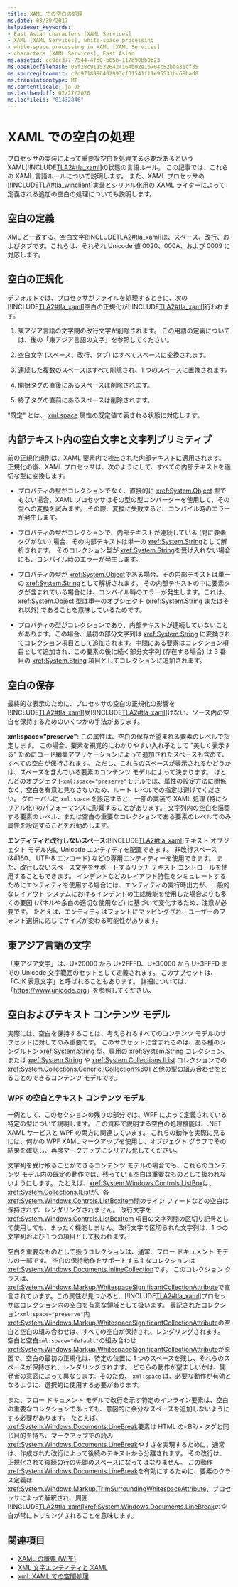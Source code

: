 ```yaml
---
title: XAML での空白の処理
ms.date: 03/30/2017
helpviewer_keywords:
- East Asian characters [XAML Services]
- XAML [XAML Services], white-space processing
- white-space processing in XAML [XAML Services]
- characters [XAML Services], East Asian
ms.assetid: cc9cc377-7544-4fd0-b65b-117b90bb0b23
ms.openlocfilehash: 05f28c9115326424164b92e1b704c52bba31cf35
ms.sourcegitcommit: c2d9718996402993cf31541f11e95531bc68bad0
ms.translationtype: MT
ms.contentlocale: ja-JP
ms.lasthandoff: 02/27/2020
ms.locfileid: "81432846"
---
```

# <a name="white-space-processing-in-xaml"></a>XAML での空白の処理

プロセッサの実装によって重要な空白を処理する必要があるという XAML[!INCLUDE[TLA2#tla_xaml](../../../includes/tla2sharptla-xaml-md.md)]の状態の言語ルール。 この記事では、これらの XAML 言語ルールについて説明します。 また、XAML プロセッサの[!INCLUDE[TLA#tla_winclient](../../../includes/tlasharptla-winclient-md.md)]実装とシリアル化用の XAML ライターによって定義される追加の空白の処理についても説明します。

## <a name="white-space-definition"></a>空白の定義

XML と一致する、空白文字[!INCLUDE[TLA2#tla_xaml](../../../includes/tla2sharptla-xaml-md.md)]は、スペース、改行、およびタブです。これらは、それぞれ Unicode 値 0020、000A、および 0009 に対応します。

## <a name="white-space-normalization"></a>空白の正規化

デフォルトでは、プロセッサがファイルを処理するときに、次の[!INCLUDE[TLA2#tla_xaml](../../../includes/tla2sharptla-xaml-md.md)]空白の正規化が[!INCLUDE[TLA2#tla_xaml](../../../includes/tla2sharptla-xaml-md.md)]行われます。

1. 東アジア言語の文字間の改行文字が削除されます。 この用語の定義については、後の「東アジア言語の文字」を参照してください。

2. 空白文字 (スペース、改行、タブ) はすべてスペースに変換されます。

3. 連続した複数のスペースはすべて削除され、1 つのスペースに置換されます。

4. 開始タグの直後にあるスペースは削除されます。

5. 終了タグの直前にあるスペースは削除されます。

"既定" とは、 [xml:space](xml-space-handling.md) 属性の既定値で表される状態に対応します。

## <a name="white-space-in-inner-text-and-string-primitives"></a>内部テキスト内の空白文字と文字列プリミティブ

前の正規化規則は、XAML 要素内で検出された内部テキストに適用されます。 正規化の後、XAML プロセッサは、次のようにして、すべての内部テキストを適切な型に変換します。

- プロパティの型がコレクションでなく、直接的に <xref:System.Object> 型でもない場合、XAML プロセッサはその型の型コンバーターを使用して、その型への変換を試みます。 その際、変換に失敗すると、コンパイル時のエラーが発生します。

- プロパティの型がコレクションで、内部テキストが連続している (間に要素タグがない) 場合、その内部テキストは単一の <xref:System.String>として解析されます。 そのコレクション型が <xref:System.String>を受け入れない場合にも、コンパイル時のエラーが発生します。

- プロパティの型が <xref:System.Object>である場合、その内部テキストは単一の <xref:System.String>として解析されます。 その内部テキストの中に要素タグが含まれている場合には、コンパイル時のエラーが発生します。これは、 <xref:System.Object> 型は単一のオブジェクト (<xref:System.String> またはそれ以外) であることを意味しているためです。

- プロパティの型がコレクションであり、内部テキストが連続していないことがあります。この場合、最初の部分文字列は <xref:System.String> に変換されてコレクション項目として追加されます。中間にある要素はコレクション項目として追加され、この要素の後に続く部分文字列 (存在する場合) は 3 番目の <xref:System.String> 項目としてコレクションに追加されます。

## <a name="preserving-white-space"></a>空白の保存

最終的な表示のために、プロセッサの空白の正規化の影響を[!INCLUDE[TLA2#tla_xaml](../../../includes/tla2sharptla-xaml-md.md)]受[!INCLUDE[TLA2#tla_xaml](../../../includes/tla2sharptla-xaml-md.md)]けない、ソース内の空白を保持するためのいくつかの手法があります。

**xml:space="preserve"**: この属性は、空白の保存が望まれる要素のレベルで指定します。 この場合、要素を視覚的にわかりやすい入れ子として "美しく表示する" ためにコード編集アプリケーションによって追加されたスペースも含めて、すべての空白が保持されます。 ただし、これらのスペースが表示されるかどうかは、スペースを含んでいる要素のコンテンツ モデルによって決まります。 ほとんどのオブジェクト`xml:space="preserve"`モデルでは、属性の設定方法に関係なく、空白を有意と見なさないため、ルート レベルでの指定は避けてください。 グローバルに `xml:space` を設定すると、一部の実装で XAML 処理 (特にシリアル化) のパフォーマンスに影響することがあります。 文字列内の空白を描画する要素のレベル、または空白の重要なコレクションである要素のレベルでのみ属性を設定することをお勧めします。

**エンティティと改行しないスペース**:[!INCLUDE[TLA2#tla_xaml](../../../includes/tla2sharptla-xaml-md.md)]テキスト オブジェクト モデル内に Unicode エンティティを配置できます。 非改行スペース (&\#160、 UTF-8 エンコード) などの専用エンティティーを使用できます。 また、改行しないスペース文字をサポートするリッチ テキスト コントロールを使用することもできます。 インデントなどのレイアウト特性をシミュレートするためにエンティティを使用する場合には、エンティティの実行時出力が、一般的なレイアウト システムにおけるインデントの生成機能を使用した場合よりも多くの要因 (パネルや余白の適切な使用など) に基づいて変化するため、注意が必要です。 たとえば、エンティティはフォントにマッピングされ、ユーザーのフォント選択に応じてサイズが変わる可能性があります。

## <a name="east-asian-characters"></a>東アジア言語の文字

「東アジア文字」は、U+20000 から U+2FFFD、U+30000 から U+3FFFD までの Unicode 文字範囲のセットとして定義されます。 このサブセットは、「CJK 表意文字」と呼ばれることもあります。 詳細については、「<https://www.unicode.org>」を参照してください。

## <a name="white-space-and-text-content-models"></a>空白およびテキスト コンテンツ モデル

実際には、空白を保持することは、考えられるすべてのコンテンツ モデルのサブセットに対してのみ重要です。 このサブセットに含まれるのは、ある種のシングルトン <xref:System.String> 型、専用の <xref:System.String> コレクション、または <xref:System.String> や <xref:System.Collections.IList> コレクションでの <xref:System.Collections.Generic.ICollection%601> と他の型の組み合わせをとることのできるコンテンツ モデルです。

### <a name="white-space-and-text-content-models-in-wpf"></a>WPF の空白とテキスト コンテンツ モデル

一例として、このセクションの残りの部分では、WPF によって定義されている特定の型について説明します。 この資料で説明する空白の処理機能は、.NET XAML サービスと WPF の両方に関連しています。 これらの動作を実際に見るには、何かの WPF XAML マークアップを使用し、オブジェクト グラフでその結果を確認し、再度マークアップにシリアル化してください。

文字列を受け取ることができるコンテンツ モデルの場合でも、これらのコンテンツ モデル内の既定の動作では、残っている空白は重要なものとして扱われないようにします。 たとえば、<xref:System.Windows.Controls.ListBox>は、<xref:System.Collections.IList>が、各<xref:System.Windows.Controls.ListBoxItem>間のライン フィードなどの空白は保持されず、レンダリングされません。 改行文字を <xref:System.Windows.Controls.ListBoxItem> 項目の文字列間の区切り記号として使用しても、まったく機能しません。改行文字で区切られた文字列は、1 つの文字列および 1 つの項目として扱われます。

空白を重要なものとして扱うコレクションは、通常、フロー ドキュメント モデルの一部です。 空白の保持動作をサポートする主なコレクションは<xref:System.Windows.Documents.InlineCollection>です。 このコレクション クラスは、<xref:System.Windows.Markup.WhitespaceSignificantCollectionAttribute>で宣言されています。この属性が見つかると、[!INCLUDE[TLA2#tla_xaml](../../../includes/tla2sharptla-xaml-md.md)]プロセッサはコレクション内の空白を有意な領域として扱います。 表記されたコレクション`xml:space="preserve"`内<xref:System.Windows.Markup.WhitespaceSignificantCollectionAttribute>の空白と空白の組み合わせは、すべての空白が保持され、レンダリングされます。 空白と空白`xml:space="default"`の組み合わせ<xref:System.Windows.Markup.WhitespaceSignificantCollectionAttribute>が原因で、空白の最初の正規化は、特定の位置に 1 つのスペースを残し、それらのスペースが保持され、レンダリングされます。 どちらの動作が望ましいかは、開発者の意図によって異なります。そのため、 `xml:space` は、必要な動作が有効となるように、選択的に使用する必要があります。

また、フロー ドキュメント モデルで改行を示す特定のインライン要素は、空白の重要なコレクションであっても、意図的に余分なスペースを追加しないようにする必要があります。 たとえば、<xref:System.Windows.Documents.LineBreak>要素は HTML の\<BR/> タグと同じ目的を持ち、マークアップでの読み<xref:System.Windows.Documents.LineBreak>やすさを実現するために、通常は、作成された改行によって後続のテキストから分離されます。 その改行は、正規化されて後続の行の先頭のスペースになってはなりません。 この動作<xref:System.Windows.Documents.LineBreak>を有効にするために、要素のクラス定義は<xref:System.Windows.Markup.TrimSurroundingWhitespaceAttribute>、プロセッサによって解釈され、周囲[!INCLUDE[TLA2#tla_xaml](../../../includes/tla2sharptla-xaml-md.md)]<xref:System.Windows.Documents.LineBreak>の空白が常にトリミングされることを意味します。

## <a name="see-also"></a>関連項目

- [XAML の概要 (WPF)](../fundamentals/xaml.md)
- [XML 文字エンティティと XAML](xml-character-entities.md)
- [xml: XAML での空間処理](xml-space-handling.md)
